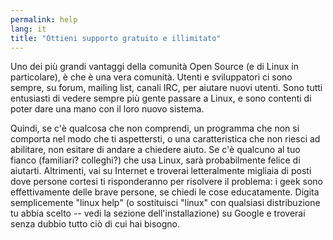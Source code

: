 ```yaml
---
permalink: help
lang: it
title: "Ottieni supporto gratuito e illimitato"
---
```


Uno dei più grandi vantaggi della comunità Open Source (e di Linux 
in particolare), è che è una vera comunità. Utenti e sviluppatori ci 
sono sempre, su forum, mailing list, canali IRC, per aiutare nuovi 
utenti. Sono tutti entusiasti di vedere sempre più gente passare a 
Linux, e sono contenti di poter dare una mano con il loro nuovo sistema.

Quindi, se c'è qualcosa che non comprendi, un programma che non si 
comporta nel modo che ti aspettersti, o una caratteristica che non riesci 
ad abilitare, non esitare di andare a chiedere aiuto. Se c'è qualcuno 
al tuo fianco (familiari? colleghi?) che usa Linux, sarà probabilmente 
felice di aiutarti. Altrimenti, vai su Internet e troverai letteralmente 
migliaia di posti dove persone cortesi ti risponderanno per risolvere il 
problema: i geek sono effettivamente delle brave persone, se chiedi le 
cose educatamente. Digita semplicemente "linux help" (o sostituisci 
"linux" con qualsiasi distribuzione tu abbia scelto -- vedi la sezione 
dell'installazione) su Google e troverai senza dubbio tutto ciò di cui 
hai bisogno.





